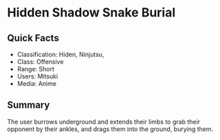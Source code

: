 # Hidden Shadow Snake Burial

## Quick Facts
- Classification: Hiden, Ninjutsu,
- Class: Offensive
- Range: Short
- Users: Mitsuki
- Media: Anime

## Summary
The user burrows underground and extends their limbs to grab their opponent by their ankles, and drags them into the ground, burying them.

